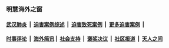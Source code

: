 
### 明慧海外之窗

####  [武汉肺炎](indexes/365.md?t=06220501) &nbsp;|&nbsp;  [迫害案例综述](indexes/328.md?t=06220501) &nbsp;|&nbsp; [迫害致死案例](indexes/277.md?t=06220501)  &nbsp;|&nbsp; [更多迫害案例](indexes/81.md?t=06220501)  &nbsp;|&nbsp; 
####  [时事评论](indexes/19.md?t=06220501) &nbsp;|&nbsp; [海外简讯](indexes/245.md?t=06220501)&nbsp;|&nbsp;  [社会支持](indexes/140.md?t=06220501) &nbsp;|&nbsp; [褒奖决议](indexes/282.md?t=06220501) &nbsp;|&nbsp; [社区报道](indexes/91.md?t=06220501)  &nbsp;|&nbsp; [天人之间](indexes/78.md?t=06220501) 

